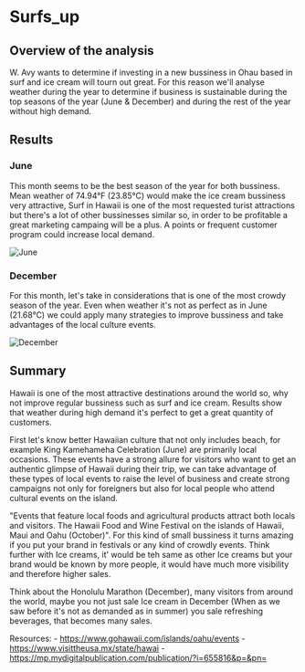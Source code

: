 # Surfs_up
 
## Overview of the analysis

W. Avy wants to determine if investing in a new bussiness in Ohau based in surf and ice cream will tourn out great. For this reason we'll analyse weather during the year to determine if business is sustainable during the top seasons of the year (June & December) and during the rest of the year without high demand. 

## Results

### June

This month seems to be the best season of the year for both bussiness. Mean weather of 74.94°F (23.85°C) would make the ice cream bussiness very attractive, Surf in Hawaii is one of the most requested turist attractions but there's a lot of other bussinesses similar so, in order to be profitable a great marketing campaing will be a plus. A points or frequent customer program could increase local demand. 

![June](https://user-images.githubusercontent.com/96633294/156966787-09daed13-31f1-4b30-a142-299793e83546.png)

### December

For this month, let's take in considerations that is one of the most crowdy season of the year. Even when weather it's not as perfect as in June (21.68°C) we could apply many strategies to improve bussiness and take advantages of the local culture events. 

![December](https://user-images.githubusercontent.com/96633294/156969148-1346f47c-19df-4455-ac37-e50f1cb061c6.png)


## Summary

Hawaii is one of the most attractive destinations around the world so, why not improve regular bussiness such as surf and ice cream. Results show that weather during high demand it's perfect to get a great quantity of customers. 

First let's know better Hawaiian culture that not only includes beach, for example King Kamehameha Celebration (June) are primarily local occasions. These events have a strong allure for visitors who want to get an authentic glimpse of Hawaii during their trip, we can take advantage of these types of local events to raise the level of business and create strong campaigns not only for foreigners but also for local people who attend cultural events on the island. 

"Events that feature local foods and agricultural products attract both locals and visitors. The Hawaii Food and Wine Festival on the islands of Hawaii, Maui and Oahu (October)". For this kind of small bussiness it turns amazing if you put your brand in festivals  or any kind of crowdly events. Think further with Ice creams, it' would be teh same as other Ice creams but your brand would be known by more people, it would have much more visibility and therefore higher sales. 

Think about the Honolulu Marathon (December), many visitors from around the world, maybe you not just sale Ice cream in December (When as we saw before it's not as demanded as in summer) you sale refreshing beverages, that becomes many sales. 



Resources: 
          - https://www.gohawaii.com/islands/oahu/events
          - https://www.visittheusa.mx/state/hawai
          - https://mp.mydigitalpublication.com/publication/?i=655816&p=&pn=
